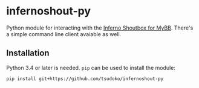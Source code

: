 infernoshout-py
===============

Python module for interacting with the [Inferno Shoutbox for MyBB][0]. There's
a simple command line client avaiable as well.

Installation
------------

Python 3.4 or later is needed. `pip` can be used to install the module:

    pip install git+https://github.com/tsudoko/infernoshout-py


[0]: https://community.mybb.com/thread-149231.html
